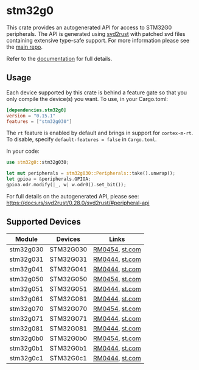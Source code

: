 # stm32g0
This crate provides an autogenerated API for access to STM32G0 peripherals.
The API is generated using [svd2rust] with patched svd files containing
extensive type-safe support. For more information please see the [main repo].

Refer to the [documentation] for full details.

[svd2rust]: https://github.com/rust-embedded/svd2rust
[main repo]: https://github.com/stm32-rs/stm32-rs
[documentation]: https://docs.rs/stm32g0/latest/stm32g0/

## Usage
Each device supported by this crate is behind a feature gate so that you only
compile the device(s) you want. To use, in your Cargo.toml:

```toml
[dependencies.stm32g0]
version = "0.15.1"
features = ["stm32g030"]
```

The `rt` feature is enabled by default and brings in support for `cortex-m-rt`.
To disable, specify `default-features = false` in `Cargo.toml`.

In your code:

```rust
use stm32g0::stm32g030;

let mut peripherals = stm32g030::Peripherals::take().unwrap();
let gpioa = &peripherals.GPIOA;
gpioa.odr.modify(|_, w| w.odr0().set_bit());
```

For full details on the autogenerated API, please see:
https://docs.rs/svd2rust/0.28.0/svd2rust/#peripheral-api

## Supported Devices

| Module | Devices | Links |
|:------:|:-------:|:-----:|
| stm32g030 | STM32G030 | [RM0454](https://www.st.com/resource/en/reference_manual/dm00463896-stm32g0x0-advanced-armbased-32bit-mcus-stmicroelectronics.pdf), [st.com](https://www.st.com/en/microcontrollers-microprocessors/stm32g0x0-value-line.html) |
| stm32g031 | STM32G031 | [RM0444](https://www.st.com/resource/en/reference_manual/dm00371828-stm32g0x1-advanced-armbased-32bit-mcus-stmicroelectronics.pdf), [st.com](https://www.st.com/en/microcontrollers-microprocessors/stm32g0x1.html) |
| stm32g041 | STM32G041 | [RM0444](https://www.st.com/resource/en/reference_manual/dm00371828-stm32g0x1-advanced-armbased-32bit-mcus-stmicroelectronics.pdf), [st.com](https://www.st.com/en/microcontrollers-microprocessors/stm32g0x1.html) |
| stm32g050 | STM32G050 | [RM0454](https://www.st.com/resource/en/reference_manual/dm00463896-stm32g0x0-advanced-armbased-32bit-mcus-stmicroelectronics.pdf), [st.com](https://www.st.com/en/microcontrollers-microprocessors/stm32g0x0-value-line.html) |
| stm32g051 | STM32G051 | [RM0444](https://www.st.com/resource/en/reference_manual/dm00371828-stm32g0x1-advanced-armbased-32bit-mcus-stmicroelectronics.pdf), [st.com](https://www.st.com/en/microcontrollers-microprocessors/stm32g0x1.html) |
| stm32g061 | STM32G061 | [RM0444](https://www.st.com/resource/en/reference_manual/dm00371828-stm32g0x1-advanced-armbased-32bit-mcus-stmicroelectronics.pdf), [st.com](https://www.st.com/en/microcontrollers-microprocessors/stm32g0x1.html) |
| stm32g070 | STM32G070 | [RM0454](https://www.st.com/resource/en/reference_manual/dm00463896-stm32g0x0-advanced-armbased-32bit-mcus-stmicroelectronics.pdf), [st.com](https://www.st.com/en/microcontrollers-microprocessors/stm32g0x0-value-line.html) |
| stm32g071 | STM32G071 | [RM0444](https://www.st.com/resource/en/reference_manual/dm00371828-stm32g0x1-advanced-armbased-32bit-mcus-stmicroelectronics.pdf), [st.com](https://www.st.com/en/microcontrollers-microprocessors/stm32g0x1.html) |
| stm32g081 | STM32G081 | [RM0444](https://www.st.com/resource/en/reference_manual/dm00371828-stm32g0x1-advanced-armbased-32bit-mcus-stmicroelectronics.pdf), [st.com](https://www.st.com/en/microcontrollers-microprocessors/stm32g0x1.html) |
| stm32g0b0 | STM32G0b0 | [RM0454](https://www.st.com/resource/en/reference_manual/dm00463896-stm32g0x0-advanced-armbased-32bit-mcus-stmicroelectronics.pdf), [st.com](https://www.st.com/en/microcontrollers-microprocessors/stm32g0x0-value-line.html) |
| stm32g0b1 | STM32G0b1 | [RM0444](https://www.st.com/resource/en/reference_manual/dm00371828-stm32g0x1-advanced-armbased-32bit-mcus-stmicroelectronics.pdf), [st.com](https://www.st.com/en/microcontrollers-microprocessors/stm32g0x1.html) |
| stm32g0c1 | STM32G0c1 | [RM0444](https://www.st.com/resource/en/reference_manual/dm00371828-stm32g0x1-advanced-armbased-32bit-mcus-stmicroelectronics.pdf), [st.com](https://www.st.com/en/microcontrollers-microprocessors/stm32g0x1.html) |
